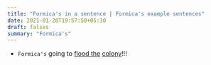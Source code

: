 ```yaml
---
title: "Formica's in a sentence | Formica's example sentences"
date: 2021-01-20T19:57:50+05:30
draft: falses
summary: "Formica's"
---
```

- `Formica's` going to <u>flood the</u> <u>colony</u>!!!
                 
